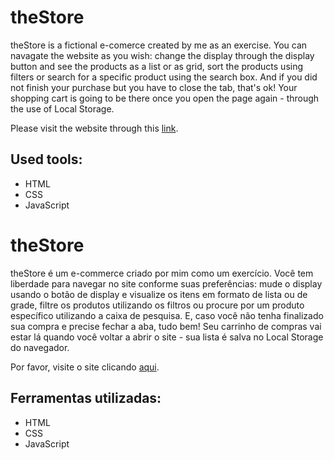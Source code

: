 # theStore

theStore is a fictional e-comerce created by me as an exercise. 
You can navagate the website as you wish: change the display through the display button and see the products as a list or as grid, sort the products using filters or search for a specific product using the search box. And if you did not finish your purchase but you have to close the tab, that's ok! Your shopping cart is going to be there once you open the page again - through the use of Local Storage.

Please visit the website through this [link](https://the-store-delta.vercel.app/).

## Used tools:

* HTML
* CSS
* JavaScript

#

# theStore

theStore é um e-commerce criado por mim como um exercício.
Você tem liberdade para navegar no site conforme suas preferências: mude o display usando o botão de display e visualize os itens em formato de lista ou de grade, filtre os produtos utilizando os filtros ou procure por um produto específico utilizando a caixa de pesquisa. E, caso você não tenha finalizado sua compra e precise fechar a aba, tudo bem! Seu carrinho de compras vai estar lá quando você voltar a abrir o site - sua lista é salva no Local Storage do navegador.

Por favor, visite o site clicando [aqui](https://the-store-delta.vercel.app/).

## Ferramentas utilizadas:

* HTML
* CSS
* JavaScript
